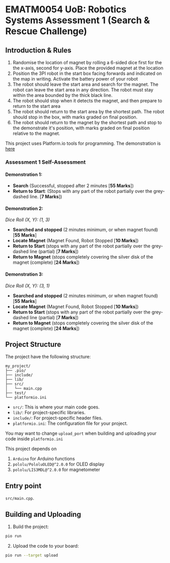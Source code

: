 # EMATM0054 UoB: Robotics Systems Assessment 1 (Search & Rescue Challenge)

## Introduction & Rules

1. Randomise the location of magnet by rolling a 6-sided dice first for the
the x-axis, second for y-axis. Place the provided magnet at the location
2. Position the 3PI robot in the start box facing forwards and indicated on
the map in writing. Activate the battery power of your robot
3. The robot should leave the start area and search for the magnet. The robot
can leave the start area in any direction. The robot must stay within the area
bounded by the thick black line.
4. The robot should stop when it detects the magnet, and then prepare to 
return to the start area
5. The robot should return to the start area by the shortest path. The robot
should stop in the box, with marks graded on final position.
6. The robot should return to the magnet by the shortest path and stop to
the demonstrate it's position, with marks graded on final position 
relative to the magnet.

This project uses Platform.io tools for programming. The demonstration is [here](https://youtu.be/bpetnIimU6M)


### Assessment 1 Self-Assessment

#### Demonstration 1: 
- **Search** (Successful, stopped after 2 minutes [**55 Marks**]) 
- **Return to Start**: (Stops with any part of the robot partially over the grey-dashed line. [**7 Marks**])

#### Demonstration 2:
*Dice Roll (X, Y): (1, 3)*
- **Searched and stopped** (2 minutes minimum, or when magnet found) [**55 Marks**]
- **Locate Magnet** (Magnet Found, Robot Stopped [**10 Marks**])
- **Return to Start** (stops with any part of the robot partially over the grey-dashed line (partial) [**7 Marks**])
- **Return to Magnet** (stops completely covering the silver disk of the magnet (complete) [**24 Marks**])

#### Demonstration 3:
*Dice Roll (X, Y): (3, 1)*
- **Searched and stopped** (2 minutes minimum, or when magnet found) [**55 Marks**]
- **Locate Magnet** (Magnet Found, Robot Stopped [**10 Marks**])
- **Return to Start** (stops with any part of the robot partially over the grey-dashed line (partial) [**7 Marks**])
- **Return to Magnet** (stops completely covering the silver disk of the magnet (complete) [**24 Marks**])
  

## Project Structure

The project have the following structure:

```
my_project/
├── .pio/
├── include/
├── lib/
├── src/
│   └── main.cpp
├── test/
└── platformio.ini
```

- `src/`: This is where your main code goes.
- `lib/`: For project-specific libraries.
- `include/`: For project-specific header files.
- `platformio.ini`: The configuration file for your project.

You may want to change `upload_port` when building and uploading your code inside `platformio.ini` 

This project depends on 
1. `Arduino` for Arduino functions
2. `pololu/PololuOLED@^2.0.0` for OLED display
3. `pololu/LIS3MDL@^2.0.0` for magnetometer

## Entry point

`src/main.cpp`.


## Building and Uploading

1. Build the project:
```sh
pio run
```

2. Upload the code to your board:
```sh
pio run --target upload
```